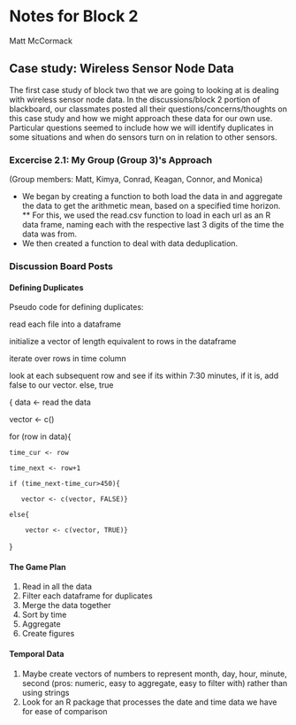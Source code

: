 # Notes for Block 2
Matt McCormack

## Case study: Wireless Sensor Node Data
The first case study of block two that we are going to looking at is dealing with wireless sensor node data.
In the discussions/block 2 portion of blackboard, our classmates posted all their questions/concerns/thoughts on this case study and how we might approach these data for our own use. Particular questions seemed to include how we will identify duplicates in some situations and when do sensors turn on in relation to other sensors.

### Excercise 2.1: My Group (Group 3)'s Approach
(Group members: Matt, Kimya, Conrad, Keagan, Connor, and Monica)
* We began by creating a function to both load the data in and aggregate the data to get the arithmetic mean, based on a specified time horizon.
** For this, we used the read.csv function to load in each url as an R data frame, naming each with the respective last 3 digits of the time the data was from.
* We then created a function to deal with data deduplication.

### Discussion Board Posts
#### Defining Duplicates
Pseudo code for defining duplicates:

read each file into a dataframe

initialize a vector of length equivalent to rows in the dataframe

iterate over rows in time column

look at each subsequent row and see if its within 7:30 minutes, if it is, add false to our vector. else, true

{
data <- read the data

vector <- c()

for (row in data){

    time_cur <- row
    
    time_next <- row+1
    
    if (time_next-time_cur>450){
    
       vector <- c(vector, FALSE)}
       
    else{
    
        vector <- c(vector, TRUE)}
}
        
#### The Game Plan
1) Read in all the data
2) Filter each dataframe for duplicates
3) Merge the data together
4) Sort by time
5) Aggregate
6) Create figures

#### Temporal Data
1) Maybe create vectors of numbers to represent month, day, hour, minute, second (pros: numeric, easy to aggregate, easy to filter with) rather than using strings
2) Look for an R package that processes the date and time data we have for ease of comparison
